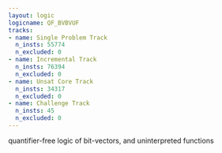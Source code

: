 ```yaml
---
layout: logic
logicname: QF_BVBVUF
tracks:
- name: Single Problem Track
  n_insts: 55774
  n_excluded: 0
- name: Incremental Track
  n_insts: 76394
  n_excluded: 0
- name: Unsat Core Track
  n_insts: 34317
  n_excluded: 0
- name: Challenge Track
  n_insts: 45
  n_excluded: 0
---
```

quantifier-free logic of bit-vectors, and uninterpreted functions